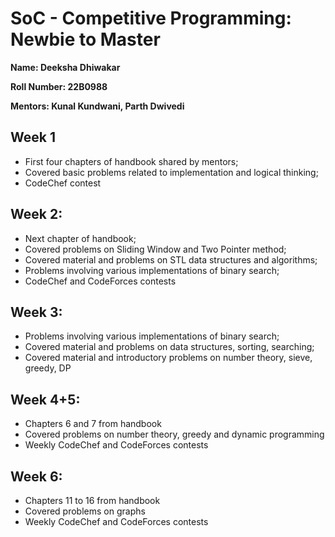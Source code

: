 # SoC - Competitive Programming: Newbie to Master
**Name: Deeksha Dhiwakar**

**Roll Number: 22B0988**

**Mentors: Kunal Kundwani, Parth Dwivedi**


## Week 1
* First four chapters of handbook shared by mentors; 
* Covered basic problems related to implementation and logical thinking; 
* CodeChef contest

## Week 2:
* Next chapter of handbook; 
* Covered problems on Sliding Window and Two Pointer method; 
* Covered material and problems on STL data structures and algorithms; 
* Problems involving various implementations of binary search; 
* CodeChef and CodeForces contests
       
## Week 3:
* Problems involving various implementations of binary search; 
* Covered material and problems on data structures, sorting, searching; 
* Covered material and introductory problems on number theory, sieve, greedy, DP
        
## Week 4+5: 
* Chapters 6 and 7 from handbook
* Covered problems on number theory, greedy and dynamic programming
* Weekly CodeChef and CodeForces contests

## Week 6:
* Chapters 11 to 16 from handbook
* Covered problems on graphs
* Weekly CodeChef and CodeForces contests
